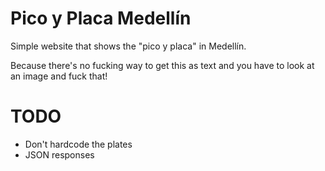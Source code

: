 # Pico y Placa Medellín

Simple website that shows the "pico y placa" in Medellín.

Because there's no fucking way to get this as text and you have to look at an
image and fuck that!

# TODO

* Don't hardcode the plates
* JSON responses

